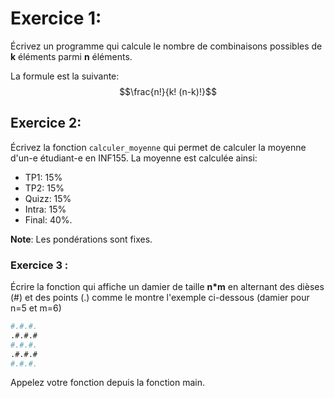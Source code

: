 # Exercice 1:

Écrivez un programme qui calcule le nombre de combinaisons possibles de **k** éléments parmi **n** éléments. 

La formule est la suivante:    $$\frac{n!}{k! (n-k)!}$$











## Exercice 2:

Écrivez la fonction ```calculer_moyenne``` qui permet de calculer la moyenne d'un-e étudiant-e en INF155. La moyenne est calculée ainsi: 

- TP1: 15%
- TP2: 15%
- Quizz: 15%
- Intra: 15%
- Final: 40%.

**Note**: Les pondérations sont fixes.















### Exercice 3 :

Écrire la fonction qui  affiche un damier de taille **n*m** en alternant des dièses (#) et des points (.) comme le montre l'exemple ci-dessous (damier pour n=5 et m=6)

```bash
#.#.#.
.#.#.#
#.#.#.
.#.#.#
#.#.#.
```

Appelez votre fonction depuis la fonction main.